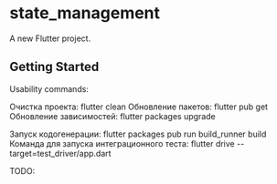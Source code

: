 # state_management

A new Flutter project.

## Getting Started


Usability commands:

Очистка проекта: flutter clean
Обновление пакетов: flutter pub get
Обновление зависимостей: flutter packages upgrade

Запуск кодогенерации: flutter packages pub run build_runner build
Команда для запуска интеграционного теста: flutter drive --target=test_driver/app.dart



TODO:

